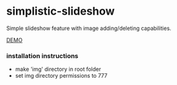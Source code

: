<h1>simplistic-slideshow</h1>

Simple slideshow feature with image adding/deleting capabilities.

<a href="http://brettmccaffray.com/gitex/simplistic-slideshow/" target="_blank">DEMO</a>

<h3>installation instructions</h3>

- make 'img' directory in root folder<br/>
- set img directory permissions to 777